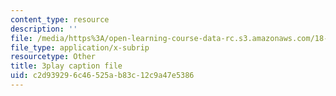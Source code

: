 ```yaml
---
content_type: resource
description: ''
file: /media/https%3A/open-learning-course-data-rc.s3.amazonaws.com/18-03sc-differential-equations-fall-2011/c2d939296c46525ab83c12c9a47e5386_yD0_EQLxHcw.vtt
file_type: application/x-subrip
resourcetype: Other
title: 3play caption file
uid: c2d93929-6c46-525a-b83c-12c9a47e5386
---
```

